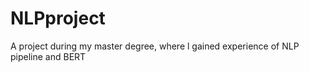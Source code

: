 # NLPproject
A project during my master degree, where l gained experience of NLP pipeline and BERT 
